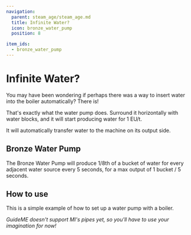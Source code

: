 ```yaml
---
navigation:
  parent: steam_age/steam_age.md
  title: Infinite Water?
  icon: bronze_water_pump
  position: 8

item_ids:
  - bronze_water_pump
---
```


# Infinite Water?

You may have been wondering if perhaps there was a way to insert water into the boiler automatically? There is!

That's exactly what the water pump does. Surround it horizontally with water blocks, and it will start producing water for 1 EU/t.

It will automatically transfer water to the machine on its output side.

## Bronze Water Pump

<Recipe id="modern_industrialization:steam_age/bronze/water_pump_asbl" />

The Bronze Water Pump will produce 1/8th of a bucket of water for every adjacent water source every 5 seconds, for a max output of 1 bucket / 5 seconds.

## How to use

<GameScene zoom="4"  interactive={true}>
  <ImportStructure src="../assets/structures/examples/water_pump.snbt" />
</GameScene>

This is a simple example of how to set up a water pump with a boiler.

_GuideME doesn't support MI's pipes yet, so you'll have to use your imagination for now!_
